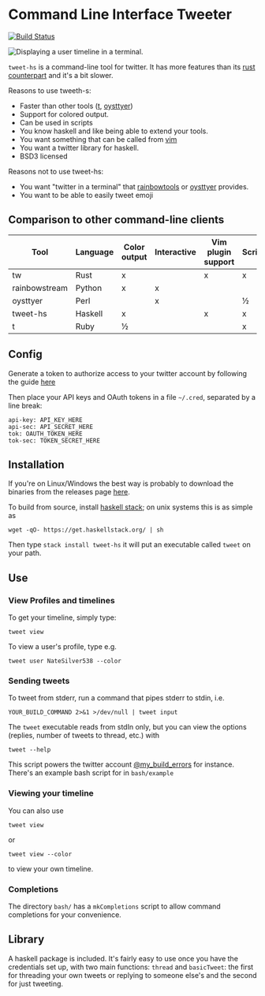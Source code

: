 # Command Line Interface Tweeter

[![Build Status](https://travis-ci.org/vmchale/command-line-tweeter.svg?branch=master)](https://travis-ci.org/vmchale/command-line-tweeter)

![Displaying a user timeline in a terminal.](https://raw.githubusercontent.com/vmchale/command-line-tweeter/master/screenshot.png)

`tweet-hs` is a command-line tool for twitter. It has more features than
its [rust counterpart](https://github.com/vmchale/clit-rs) and it's a bit
slower. 

Reasons to use tweeth-s:
  - Faster than other tools ([t](https://github.com/sferik/t),
  [oysttyer](https://github.com/oysttyer/oysttyer))
  - Support for colored output. 
  - Can be used in scripts
  - You know haskell and like being able to extend your tools. 
  - You want something that can be called from
    [vim](https://github.com/vmchale/vim-twitter)
  - You want a twitter library for haskell. 
  - BSD3 licensed 

Reasons not to use tweet-hs:
  - You want "twitter in a terminal" that [rainbowtools](https://github.com/DTVD/rainbowstream)
    or [oysttyer](https://github.com/oysttyer/oysttyer) provides. 
  - You want to be able to easily tweet emoji

## Comparison to other command-line clients

| Tool | Language | Color output | Interactive | Vim plugin support | Scriptable | Send emoji |
| ---- | -------- | ------------ | ----------- | ------------------ | ---------- | ---------- |
| tw | Rust | x |   | x | x |  |
| rainbowstream | Python | x | x |  |  | x |
| oysttyer | Perl |  | x |  | ½ |  |
| tweet-hs | Haskell | x |  | x | x |  |
| t | Ruby | ½ |  |  | x |  |

## Config
Generate a token to authorize access to your twitter account by following the guide [here](https://dev.twitter.com/oauth/overview/application-owner-access-tokens)

Then place your API keys and OAuth tokens in a file `~/.cred`, separated by a line break:

```
api-key: API_KEY_HERE
api-sec: API_SECRET_HERE
tok: OAUTH_TOKEN_HERE
tok-sec: TOKEN_SECRET_HERE
```

## Installation

If you're on Linux/Windows the best way is probably to download the binaries
from the releases page [here](https://github.com/vmchale/command-line-tweeter/releases).

To build from source, install [haskell stack](https://docs.haskellstack.org/en/stable/README/#how-to-install); on unix systems this is as simple as

```
wget -qO- https://get.haskellstack.org/ | sh
```

Then type `stack install tweet-hs` it will put an executable called `tweet` on your path.

## Use

### View Profiles and timelines

To get your timeline, simply type:

```
tweet view
```

To view a user's profile, type e.g.

```
tweet user NateSilver538 --color
```

### Sending tweets
To tweet from stderr, run a command that pipes stderr to stdin, i.e.

```
YOUR_BUILD_COMMAND 2>&1 >/dev/null | tweet input
```

The `tweet` executable reads from stdIn only, but you can view the options (replies, number of tweets to thread, etc.) with

```
tweet --help
```

This script powers the twitter account [@my\_build\_errors](https://twitter.com/my_build_errors) for instance. There's an example bash script for in `bash/example`

### Viewing your timeline

You can also use

```
tweet view
```

or 

```
tweet view --color
```

to view your own timeline.

### Completions

The directory `bash/` has a `mkCompletions` script to allow command completions for your convenience.

## Library

A haskell package is included. It's fairly easy to use once you have the credentials set up, with two main functions: `thread` and `basicTweet`: the first for threading your own tweets or replying to someone else's and the second for just tweeting.
